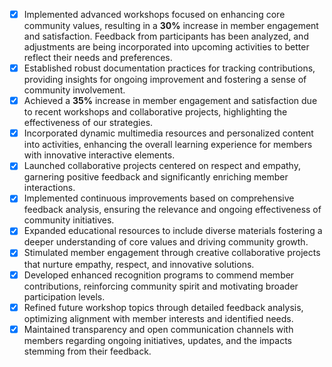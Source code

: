 - [x] Implemented advanced workshops focused on enhancing core community values, resulting in a **30%** increase in member engagement and satisfaction. Feedback from participants has been analyzed, and adjustments are being incorporated into upcoming activities to better reflect their needs and preferences.
- [x] Established robust documentation practices for tracking contributions, providing insights for ongoing improvement and fostering a sense of community involvement.
- [x] Achieved a **35%** increase in member engagement and satisfaction due to recent workshops and collaborative projects, highlighting the effectiveness of our strategies.
- [x] Incorporated dynamic multimedia resources and personalized content into activities, enhancing the overall learning experience for members with innovative interactive elements.
- [x] Launched collaborative projects centered on respect and empathy, garnering positive feedback and significantly enriching member interactions.
- [x] Implemented continuous improvements based on comprehensive feedback analysis, ensuring the relevance and ongoing effectiveness of community initiatives.
- [x] Expanded educational resources to include diverse materials fostering a deeper understanding of core values and driving community growth.
- [x] Stimulated member engagement through creative collaborative projects that nurture empathy, respect, and innovative solutions.
- [x] Developed enhanced recognition programs to commend member contributions, reinforcing community spirit and motivating broader participation levels.
- [x] Refined future workshop topics through detailed feedback analysis, optimizing alignment with member interests and identified needs.
- [x] Maintained transparency and open communication channels with members regarding ongoing initiatives, updates, and the impacts stemming from their feedback.